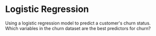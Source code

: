 # Logistic Regression
Using a logistic regression model to predict a customer's churn status. Which variables in the churn dataset are the best predictors for churn?
